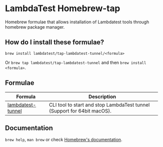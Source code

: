 # LambdaTest Homebrew-tap

Homebrew formulae that allows installation of Lambdatest tools through homebrew package manager.

## How do I install these formulae?

`brew install lambdatest/tap-lambdatest-tunnel/<formula>`

Or `brew tap lambdatest/tap-lambdatest-tunnel` and then `brew install <formula>`.

## Formulae

| Formula | Description |
| ------- | ----------- |
| [lambdatest-tunnel ](https://github.com/lambdatest/homebrew-tap-lambdatest-tunnel) | CLI tool to start and stop LambdaTest tunnel (Support for 64bit macOS).

## Documentation

`brew help`, `man brew` or check [Homebrew's documentation](https://docs.brew.sh).
